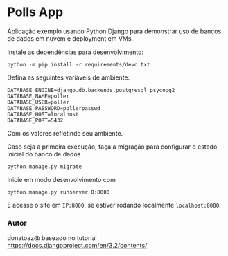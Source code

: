 # Polls App

Aplicação exemplo usando Python Django para demonstrar uso de bancos de dados em nuvem e deployment em VMs.

Instale as dependências para desenvolvimento:

```
python -m pip install -r requirements/devo.txt
```

Defina as seguintes variáveis de ambiente:

```
DATABASE_ENGINE=django.db.backends.postgresql_psycopg2
DATABASE_NAME=poller
DATABASE_USER=poller
DATABASE_PASSWORD=pollerpasswd
DATABASE_HOST=localhost
DATABASE_PORT=5432
```

Com os valores refletindo seu ambiente.

Caso seja a primeira execução, faça a migração para configurar o estado inicial do banco de dados

```
python manage.py migrate
```

Inicie em modo desenvolvimento com

```
python manage.py runserver 0:8000
```

E acesse o site em `IP:8000`, se estiver rodando localmente `localhost:8000`.

### Autor

donatoaz@ baseado no tutorial https://docs.djangoproject.com/en/3.2/contents/